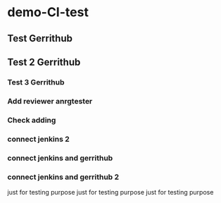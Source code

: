 # demo-CI-test
## Test Gerrithub
## Test 2 Gerrithub
### Test 3 Gerrithub
### Add reviewer anrgtester
### Check adding
### connect jenkins 2
### connect jenkins and gerrithub
### connect jenkins and gerrithub 2
just for testing purpose
just for testing purpose
just for testing purpose
